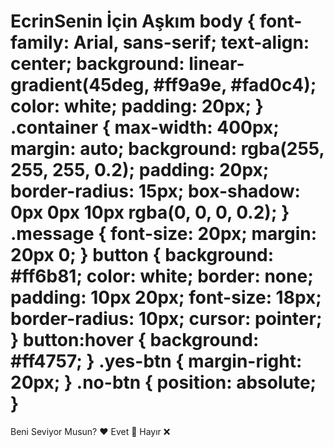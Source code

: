 # EcrinSenin İçin Aşkım body { font-family: Arial, sans-serif; text-align: center; background: linear-gradient(45deg, #ff9a9e, #fad0c4); color: white; padding: 20px; } .container { max-width: 400px; margin: auto; background: rgba(255, 255, 255, 0.2); padding: 20px; border-radius: 15px; box-shadow: 0px 0px 10px rgba(0, 0, 0, 0.2); } .message { font-size: 20px; margin: 20px 0; } button { background: #ff6b81; color: white; border: none; padding: 10px 20px; font-size: 18px; border-radius: 10px; cursor: pointer; } button:hover { background: #ff4757; } .yes-btn { margin-right: 20px; } .no-btn { position: absolute; } 

Beni Seviyor Musun? ❤️ Evet 💖 Hayır ❌ 

<script> function yesAnswer() { document.querySelector(".message").innerText = "Bunu biliyordum aşkım! 💕"; document.getElementById("loveMusic").play(); } function moveNoButton() { let button = document.querySelector(".no-btn"); let x = Math.random() * window.innerWidth * 0.8; let y = Math.random() * window.innerHeight * 0.8; button.style.left = `${x}px`; button.style.top = `${y}px`; } </script> 
